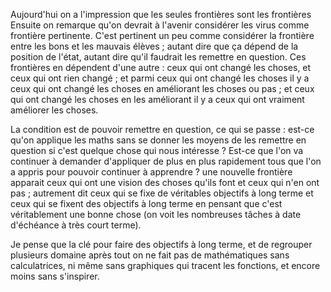 Aujourd'hui on a l'impression que les seules frontières sont les frontières
Ensuite on remarque qu'on devrait à l'avenir considérer les virus comme frontière pertinente. C'est pertinent un peu comme considérer la frontière entre les bons et les mauvais élèves ; autant dire que ça dépend de la position de l'état, autant dire qu'il faudrait les remettre en question. Ces frontières en dépendent d'une autre : ceux qui ont changé les choses, et ceux qui ont rien changé ; et parmi ceux qui ont changé les choses il y a ceux qui ont changé les choses en améliorant les choses ou pas ; et ceux qui ont changé les choses en les améliorant il y a ceux qui ont vraiment améliorer les choses.

La condition est de pouvoir remettre en question, ce qui se passe : est-ce qu'on applique les maths sans se donner les moyens de les remettre en question si c'est quelque chose qui nous intéresse ? Est-ce que l'on va continuer à demander d'appliquer de plus en plus rapidement tous que l'on a appris pour pouvoir continuer à apprendre ? une nouvelle frontière apparait ceux qui ont une vision des choses qu'ils font et ceux qui n'en ont pas ; autrement dit ceux qui se fixe de véritables objectifs à long terme et ceux qui se fixent des objectifs à long terme en pensant que c'est véritablement une bonne chose (on voit les nombreuses tâches à date d'échéance à très court terme).

Je pense que la clé pour faire des objectifs à long terme, et de regrouper plusieurs domaine après tout on ne fait pas de mathématiques sans calculatrices, ni même sans graphiques qui tracent les fonctions, et encore moins sans s'inspirer. 